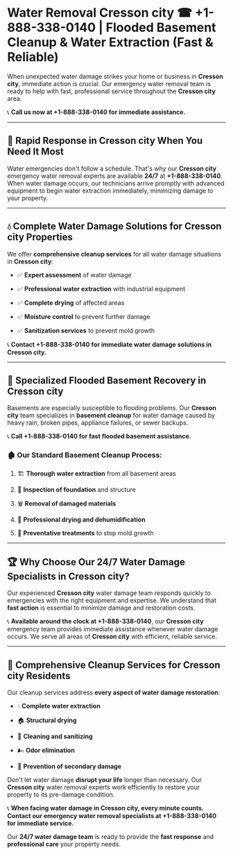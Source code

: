 # Water Removal Cresson city ☎ +1-888-338-0140 | Flooded Basement Cleanup & Water Extraction (Fast & Reliable)

When unexpected water damage strikes your home or business in **Cresson city**, immediate action is crucial. Our emergency water removal team is ready to help with fast, professional service throughout the **Cresson city** area. 

📞 **Call us now at +1-888-338-0140 for immediate assistance.**
---
## 🚀 Rapid Response in Cresson city When You Need It Most
Water emergencies don't follow a schedule. That's why our **Cresson city** emergency water removal experts are available **24/7** at **+1-888-338-0140**. When water damage occurs, our technicians arrive promptly with advanced equipment to begin water extraction immediately, minimizing damage to your property.
---
## 💧 Complete Water Damage Solutions for Cresson city Properties
We offer **comprehensive cleanup services** for all water damage situations in **Cresson city**:
- ✅ **Expert assessment** of water damage  
- ✅ **Professional water extraction** with industrial equipment  
- ✅ **Complete drying** of affected areas  
- ✅ **Moisture control** to prevent further damage  
- ✅ **Sanitization services** to prevent mold growth  
📞 **Contact +1-888-338-0140 for immediate water damage solutions in Cresson city.**
---
## 🌊 Specialized Flooded Basement Recovery in Cresson city
Basements are especially susceptible to flooding problems. Our **Cresson city** team specializes in **basement cleanup** for water damage caused by heavy rain, broken pipes, appliance failures, or sewer backups. 
📞 **Call +1-888-338-0140 for fast flooded basement assistance.**
### 🏚️ Our Standard Basement Cleanup Process:
1. 🏗️ **Thorough water extraction** from all basement areas  
2. 🔎 **Inspection of foundation** and structure  
3. 🗑️ **Removal of damaged materials**  
4. 💨 **Professional drying and dehumidification**  
5. 🚫 **Preventative treatments** to stop mold growth  
---
## 🏆 Why Choose Our 24/7 Water Damage Specialists in Cresson city?
Our experienced **Cresson city** water damage team responds quickly to emergencies with the right equipment and expertise. We understand that **fast action** is essential to minimize damage and restoration costs.
📞 **Available around the clock at +1-888-338-0140**, our **Cresson city** emergency team provides immediate assistance whenever water damage occurs. We serve all areas of **Cresson city** with efficient, reliable service.
---
## 🧹 Comprehensive Cleanup Services for Cresson city Residents
Our cleanup services address **every aspect of water damage restoration**:
- 💧 **Complete water extraction**  
- 🏠 **Structural drying**  
- 🧼 **Cleaning and sanitizing**  
- 🌬️ **Odor elimination**  
- 🚫 **Prevention of secondary damage**  
Don't let water damage **disrupt your life** longer than necessary. Our **Cresson city** water removal experts work efficiently to restore your property to its pre-damage condition.
📞 **When facing water damage in Cresson city, every minute counts. Contact our emergency water removal specialists at +1-888-338-0140 for immediate service.**
Our **24/7 water damage team** is ready to provide the **fast response** and **professional care** your property needs.
